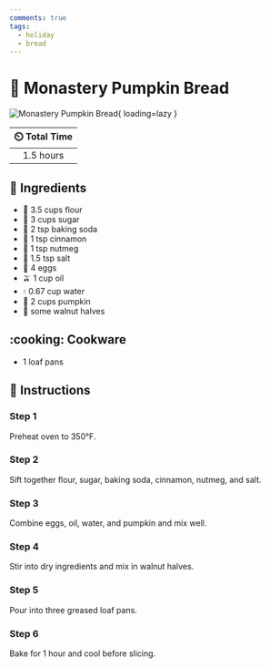 ```yaml
---
comments: true
tags:
  - holiday
  - bread
---
```

# :bread: Monastery Pumpkin Bread

![Monastery Pumpkin Bread](../assets/images/monastery-pumpkin-bread.jpg){ loading=lazy }

| :timer_clock: Total Time |
|:-----------------------: |
| 1.5 hours |

## :salt: Ingredients

- :ear_of_rice: 3.5 cups flour
- :candy: 3 cups sugar
- :cup_with_straw: 2 tsp baking soda
- :custard: 1 tsp cinnamon
- :chestnut: 1 tsp nutmeg
- :salt: 1.5 tsp salt
- :egg: 4 eggs
- :olive: 1 cup oil
- :droplet: 0.67 cup water
- :jack_o_lantern: 2 cups pumpkin
- :chestnut: some walnut halves

## :cooking: Cookware

- 1 loaf pans

## :pencil: Instructions

### Step 1

Preheat oven to 350°F.

### Step 2

Sift together flour, sugar, baking soda, cinnamon, nutmeg, and salt.

### Step 3

Combine eggs, oil, water, and pumpkin and mix well.

### Step 4

Stir into dry ingredients and mix in walnut halves.

### Step 5

Pour into three greased loaf pans.

### Step 6

Bake for 1 hour and cool before slicing.
